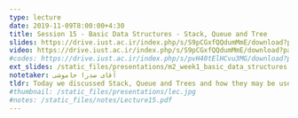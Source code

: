```yaml
---
type: lecture
date: 2019-11-09T8:00:00+4:30
title: Session 15 - Basic Data Structures - Stack, Queue and Tree
slides: https://drive.iust.ac.ir/index.php/s/S9pCGxfQQdumMmE/download?path=%2FSlides&files=S15.pdf
video: https://drive.iust.ac.ir/index.php/s/S9pCGxfQQdumMmE/download?path=%2FVideos&files=S15.mp4
#codes: https://drive.iust.ac.ir/index.php/s/pvH40tElHCvu3MG/download?path=%2FCode&files=S14.zip
ext_slides: /static_files/presentations/m2_week1_basic_data_structures.zip
notetaker: آقای صدرا خاموشی
tldr: Today we discussed Stack, Queue and Trees and how they may be used. We also looked at their .NET implementation.
#thumbnail: /static_files/presentations/lec.jpg
#notes: /static_files/notes/Lecture15.pdf
---
```

